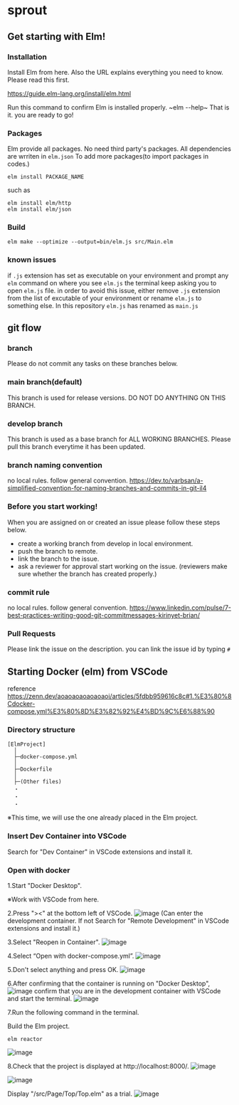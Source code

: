 # sprout

## Get starting with Elm!

### Installation
Install Elm from here. Also the URL explains everything you need to know. Please read this first.

https://guide.elm-lang.org/install/elm.html

Run this command to confirm Elm is installed properly.
~elm --help~
That is it. you are ready to go!

### Packages
Elm provide all packages. No need third party's packages.
All dependencies are wrriten in `elm.json`
To add more packages(to import packages in codes.)
```
elm install PACKAGE_NAME
```
such as
```
elm install elm/http
elm install elm/json
```

### Build
```elm make --optimize --output=bin/elm.js src/Main.elm```


### known issues
if `.js` extension has set as executable on your environment and prompt any `elm` command on where you see `elm.js` the terminal keep asking you to open `elm.js` file.
in order to avoid this issue, either remove `.js` extension from the list of excutable of your environment or rename `elm.js` to something else. In this repository `elm.js` has renamed as `main.js`

## git flow

### branch
Please do not commit any tasks on these branches below.

### main branch(default)
This branch is used for release versions. DO NOT DO ANYTHING ON THIS BRANCH.

### develop branch
This branch is used as a base branch for ALL WORKING BRANCHES.
Please pull this branch everytime it has been updated.

### branch naming convention
no local rules. follow general convention.
https://dev.to/varbsan/a-simplified-convention-for-naming-branches-and-commits-in-git-il4

### Before you start working!
When you are assigned on or created an issue please follow these steps below.
- create a working branch from develop in local environment.
- push the branch to remote. 
- link the branch to the issue.
- ask a reviewer for approval start working on the issue. (reviewers make sure whether the branch has created properly.)

### commit rule
no local rules. follow general convention.
https://www.linkedin.com/pulse/7-best-practices-writing-good-git-commitmessages-kirinyet-brian/

### Pull Requests
Please link the issue on the description. you can link the issue id by typing `#`

## Starting Docker (elm) from VSCode
reference https://zenn.dev/aoaoaoaoaoaoaoi/articles/5fdbb959616c8c#1.%E3%80%8Cdocker-compose.yml%E3%80%8D%E3%82%92%E4%BD%9C%E6%88%90

### Directory structure
```
[ElmProject]
  │
  ├─docker-compose.yml
  │
  ├─Dockerfile
  │
  ├─(Other files)
  ・
  ・
  ・
```
※This time, we will use the one already placed in the Elm project.

### Insert Dev Container into VSCode
Search for "Dev Container" in VSCode extensions and install it.

### Open with docker
1.Start "Docker Desktop".

※Work with VSCode from here.

2.Press "><" at the bottom left of VSCode.
![image](https://github.com/vitoria-training/Experiment-Elm/assets/129945608/ddd9f05c-436c-4141-8866-f3a25196d7bf)
(Can enter the development container.
 If not Search for "Remote Development" in VSCode extensions and install it.)

3.Select "Reopen in Container".
![image](https://github.com/vitoria-training/Experiment-Elm/assets/129945608/356b4f2c-4c6a-4f4d-a5b1-64a54d5a2303)

4.Select “Open with docker-compose.yml”.
![image](https://github.com/vitoria-training/Experiment-Elm/assets/129945608/92724578-ad83-49e3-9f63-446867b7154b)

5.Don't select anything and press OK.
![image](https://github.com/vitoria-training/Experiment-Elm/assets/129945608/d3f91fde-3557-4f0d-a1e1-71ab38951678)

6.After confirming that the container is running on "Docker Desktop",
![image](https://github.com/vitoria-training/Experiment-Elm/assets/129945608/30875621-250e-4e84-9627-cb87ddb97456)
confirm that you are in the development container with VSCode and start the terminal.
![image](https://github.com/vitoria-training/Experiment-Elm/assets/129945608/9e22bcaa-7630-4a19-8f15-1eb39a963e14)

7.Run the following command in the terminal.

Build the Elm project.
```
elm reactor
```
![image](https://github.com/vitoria-training/Experiment-Elm/assets/129945608/e2a40400-49b5-4d12-b49c-1acd0e569d80)

8.Check that the project is displayed at http://localhost:8000/.
![image](https://github.com/vitoria-training/Experiment-Elm/assets/129945608/9b25e915-a6a1-4e0e-820e-69ecdd366dd0)

![image](https://github.com/vitoria-training/Experiment-Elm/assets/129945608/c3ae3783-1029-45b6-80ff-6cf2f4d98d85)


Display "/src/Page/Top/Top.elm" as a trial.
![image](https://github.com/vitoria-training/Experiment-Elm/assets/129945608/1626105a-1a47-4c2c-a451-480bc8828e28)
